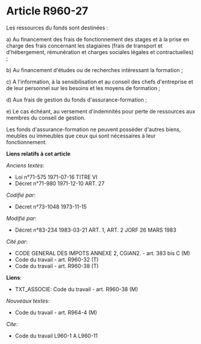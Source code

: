 # Article R960-27

Les ressources du fonds sont destinées :

a) Au financement des frais de fonctionnement des stages et à la prise en charge des frais concernant les stagiaires (frais
de transport et d'hébergement, rémunération et charges sociales légales et contractuelles) ;

b) Au financement d'études ou de recherches intéressant la formation ;

c) A l'information, à la sensibilisation et au conseil des chefs d'entreprise et de leur personnel sur les besoins et les
moyens de formation ;

d) Aux frais de gestion du fonds d'assurance-formation ;

e) Le cas échéant, au versement d'indemnités pour perte de ressources aux membres du conseil de gestion.

Les fonds d'assurance-formation ne peuvent posséder d'autres biens, meubles ou immeubles que ceux qui sont nécessaires à leur
fonctionnement.

**Liens relatifs à cet article**

_Anciens textes_:

  - Loi n°71-575 1971-07-16 TITRE VI
  - Décret n°71-980 1971-12-10 ART. 27

_Codifié par_:

  - Décret n°73-1048 1973-11-15

_Modifié par_:

  - Décret n°83-234 1983-03-21 ART. 1, ART. 2 JORF 26 MARS 1983

_Cité par_:

  - CODE GENERAL DES IMPOTS ANNEXE 2, CGIAN2. - art. 383 bis C (M)
  - Code du travail - art. R960-32 (T)
  - Code du travail - art. R960-38 (T)

**Liens**:

  - TXT_ASSOCIE: Code du travail - art. R960-38 (M)

_Nouveaux textes_:

  - Code du travail - art. R964-4 (M)

_Cite_:

  - Code du travail L960-1 A L960-11
